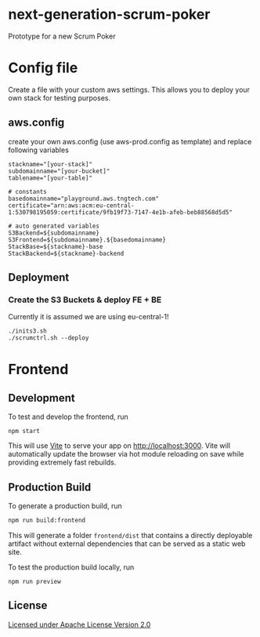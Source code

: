 # next-generation-scrum-poker

Prototype for a new Scrum Poker

# Config file

Create a file with your custom aws settings. This allows you to deploy
your own stack for testing purposes.

## aws.config

create your own aws.config (use aws-prod.config as template)
and replace following variables

```
stackname="[your-stack]"
subdomainname="[your-bucket]"
tablename="[your-table]"

# constants
basedomainname="playground.aws.tngtech.com"
certificate="arn:aws:acm:eu-central-1:530798195059:certificate/9fb19f73-7147-4e1b-afeb-beb88568d5d5"

# auto generated variables
S3Backend=${subdomainname}
S3Frontend=${subdomainname}.${basedomainname}
StackBase=${stackname}-base
StackBackend=${stackname}-backend
```

## Deployment

### Create the S3 Buckets & deploy FE + BE

Currently it is assumed we are using eu-central-1!

```
./inits3.sh
./scrumctrl.sh --deploy
```

# Frontend

## Development

To test and develop the frontend, run

```shell
npm start
```

This will use [Vite](https://vitejs.dev) to serve your app on [http://localhost:3000](http://localhost:3000). Vite will automatically update the browser via hot module reloading on save while providing extremely fast rebuilds.

## Production Build

To generate a production build, run

```sh
npm run build:frontend
```

This will generate a folder `frontend/dist` that contains a directly deployable artifact without external dependencies that can be served as a static web site.

To test the production build locally, run

```shell
npm run preview
```

## License

[Licensed under Apache License Version 2.0](LICENSE)
